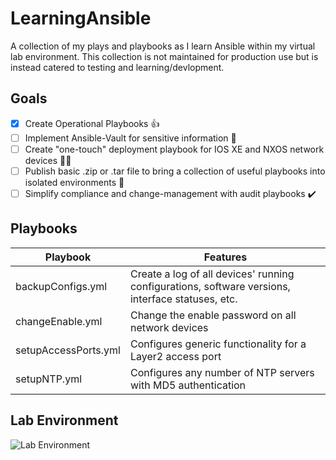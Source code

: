 # LearningAnsible
A collection of my plays and playbooks as I learn Ansible within my virtual lab environment. This collection is not maintained for production use but is instead catered to testing and learning/devlopment.

## Goals
- [X] Create Operational Playbooks 👍
- [ ] Implement Ansible-Vault for sensitive information 🦺
- [ ] Create "one-touch" deployment playbook for IOS XE and NXOS network devices 👨‍💻
- [ ] Publish basic .zip or .tar file to bring a collection of useful playbooks into isolated environments 🛂
- [ ] Simplify compliance and change-management with audit playbooks ✔️

## Playbooks

Playbook              | Features
-------------         | -------------
backupConfigs.yml     | Create a log of all devices' running configurations, software versions, interface statuses, etc.
changeEnable.yml      | Change the enable password on all network devices
setupAccessPorts.yml  | Configures generic functionality for a Layer2 access port
setupNTP.yml          | Configures any number of NTP servers with MD5 authentication

## Lab Environment
![Lab Environment](https://i.imgur.com/sAibkpG.png)
